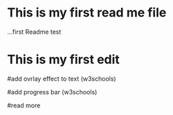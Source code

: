 # This is my first read me file
 ...first Readme test
# This is my first edit

#add ovrlay effect to text (w3schools)

#add progress bar (w3schools)

#read more